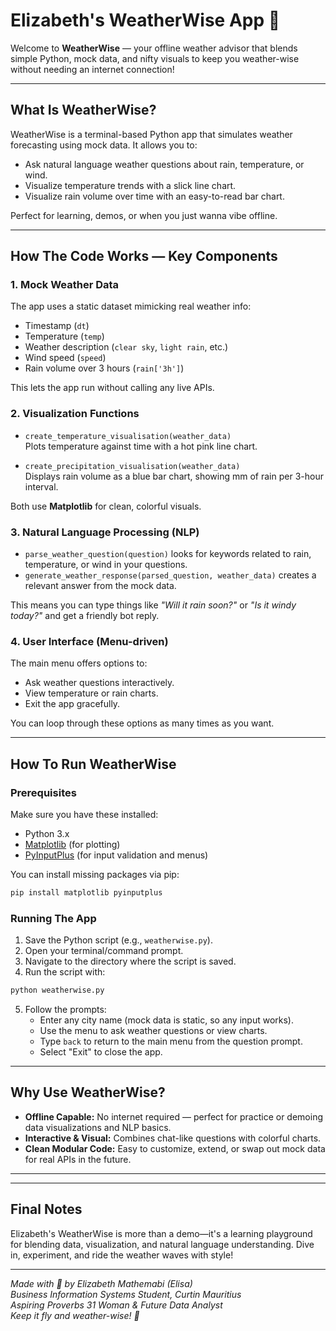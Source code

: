 
# Elizabeth's WeatherWise App 🌈

Welcome to **WeatherWise** — your offline weather advisor that blends simple Python, mock data, and nifty visuals to keep you weather-wise without needing an internet connection!

---

## What Is WeatherWise?

WeatherWise is a terminal-based Python app that simulates weather forecasting using mock data. It allows you to:

- Ask natural language weather questions about rain, temperature, or wind.  
- Visualize temperature trends with a slick line chart.  
- Visualize rain volume over time with an easy-to-read bar chart.

Perfect for learning, demos, or when you just wanna vibe offline.

---

## How The Code Works — Key Components

### 1. Mock Weather Data  
The app uses a static dataset mimicking real weather info:  
- Timestamp (`dt`)  
- Temperature (`temp`)  
- Weather description (`clear sky`, `light rain`, etc.)  
- Wind speed (`speed`)  
- Rain volume over 3 hours (`rain['3h']`)

This lets the app run without calling any live APIs.

### 2. Visualization Functions  
- `create_temperature_visualisation(weather_data)`  
  Plots temperature against time with a hot pink line chart.  

- `create_precipitation_visualisation(weather_data)`  
  Displays rain volume as a blue bar chart, showing mm of rain per 3-hour interval.

Both use **Matplotlib** for clean, colorful visuals.

### 3. Natural Language Processing (NLP)  
- `parse_weather_question(question)` looks for keywords related to rain, temperature, or wind in your questions.  
- `generate_weather_response(parsed_question, weather_data)` creates a relevant answer from the mock data.

This means you can type things like *"Will it rain soon?"* or *"Is it windy today?"* and get a friendly bot reply.

### 4. User Interface (Menu-driven)  
The main menu offers options to:  
- Ask weather questions interactively.  
- View temperature or rain charts.  
- Exit the app gracefully.

You can loop through these options as many times as you want.

---

## How To Run WeatherWise

### Prerequisites  
Make sure you have these installed:

- Python 3.x  
- [Matplotlib](https://matplotlib.org/stable/users/installing.html) (for plotting)  
- [PyInputPlus](https://pypi.org/project/PyInputPlus/) (for input validation and menus)

You can install missing packages via pip:

```bash
pip install matplotlib pyinputplus
```

### Running The App

1. Save the Python script (e.g., `weatherwise.py`).  
2. Open your terminal/command prompt.  
3. Navigate to the directory where the script is saved.  
4. Run the script with:

```bash
python weatherwise.py
```

5. Follow the prompts:  
   - Enter any city name (mock data is static, so any input works).  
   - Use the menu to ask weather questions or view charts.  
   - Type `back` to return to the main menu from the question prompt.  
   - Select "Exit" to close the app.

---

## Why Use WeatherWise?

- **Offline Capable:** No internet required — perfect for practice or demoing data visualizations and NLP basics.  
- **Interactive & Visual:** Combines chat-like questions with colorful charts.  
- **Clean Modular Code:** Easy to customize, extend, or swap out mock data for real APIs in the future.

---


---

## Final Notes

Elizabeth's WeatherWise is more than a demo—it's a learning playground for blending data, visualization, and natural language understanding. Dive in, experiment, and ride the weather waves with style!

---

*Made with 💖 by Elizabeth Mathemabi (Elisa)*  
*Business Information Systems Student, Curtin Mauritius*  
*Aspiring Proverbs 31 Woman & Future Data Analyst*  
*Keep it fly and weather-wise! 🌟*
